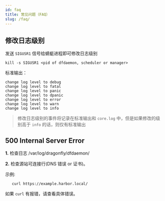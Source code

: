 ```yaml
---
id: faq
title: 常见问题（FAQ）
slug: /faq/
---
```


## 修改日志级别

发送 `SIGUSR1` 信号给蜻蜓进程即可修改日志级别

```shell
kill -s SIGUSR1 <pid of dfdaemon, scheduler or manager>
```

标准输出：

```text
change log level to debug
change log level to fatal
change log level to panic
change log level to dpanic
change log level to error
change log level to warn
change log level to info
```

> 修改日志级别的事件将记录在标准输出和 `core.log` 中，但是如果修改的级别高于 `info` 的话，则仅有标准输出

## 500 Internal Server Error

**1.** 检查日志 /var/log/dragonfly/dfdaemon/

**2.** 检查源站可连接行(DNS 错误 or 证书)。

示例:

```shell
   curl https://example.harbor.local/
```

如果 `curl` 有报错，请查看具体错误。
